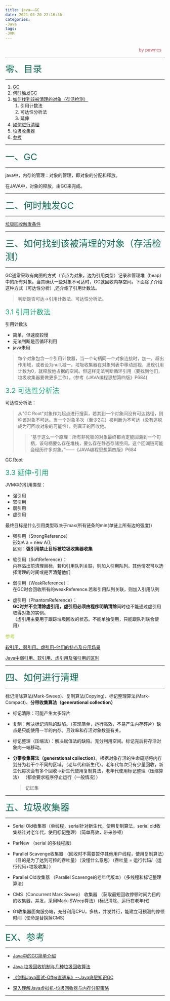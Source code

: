 ```yaml
---
title: java——GC
date: 2021-03-20 22:16:36
categories:
-Java
tags:
-JVM
---
```

<style>
.title1{
    font-size:36px;
    color:#e7767f;
    /* 桃红 */

}
.title2{
    font-size:29px;
    color:#176f58;
    /* 祖母绿 */
}
.title3{
    font-size:22px;
    color:#21a675;
    /* 石绿 */
}
.title4{
    font-size:15px;
    color:#a8cd34;
    /* 柳绿 */
}
.name{

    margin-left: auto;
    text-align: right;
    color: #d05667;
    margin-right: 10px;
    margin-top: 20px;
    /*海棠红*/
}
</style>


<div class="name">by pawncs</div>

-----
<div class="title2" >零、目录</div>

-----
1. <a href="#java——GC1">GC</a>  
2. <a href="#java——GC2">何时触发GC</a>  
3. <a href="#java——GC3">如何找到该被清理的对象（存活检测）</a>
   1. 引用计数法
   2. 可达性分析法
   3. 延伸  
4. <a href="#java——GC4">如何进行清理</a>  
5. <a href="#java——GC5">垃圾收集器</a>  
6. <a href="#java——GCEX">参考</a>  

-----
<div class="title2" id="java——GC1">一、GC</div>

-----
java中，内存的管理：对象的管理，即对象的分配和释放。

在JAVA中，对象的释放，由GC来完成。

-----
<div class="title2" id="java——GC2">二、何时触发GC</div>

-----

[垃圾回收触发条件](https://hadyang.github.io/interview/docs/java/jvm/gc/#%E5%9E%83%E5%9C%BE%E5%9B%9E%E6%94%B6%E8%A7%A6%E5%8F%91%E6%9D%A1%E4%BB%B6)

-----
<div class="title2" id="java——GC3">三、如何找到该被清理的对象（存活检测）</div>

-----
GC通常采取有向图的方式（节点为对象，边为引用类型）记录和管理堆（heap）中的所有对象。当其确认一些对象不可达时，GC就回收内存空间。下面除了介绍这种方式（可达性分析）,还介绍了引用计数法。

>判断是否可达->引用计数法、可达性分析法。
<div class="title3">3.1 引用计数法</div>

引用计数法
+ 简单，但速度较慢 
+ 无法判断是否循环利用
+ java未用  
  
>每个对象包含一个引用计数器，当一个句柄同一个对象连接时，加一，超出作用域，或者设为null,减一。垃圾收集器在对象列表中移动巡视，发现引用计数为0，就释放他占据的空间。但这样无法判断循环引用（要找到他们，垃圾收集器要做更多工作）。(参考《JAVA编程思想第四版》P684)


<div class="title3">3.2 可达性分析法</div>

可达性分析法：
>从"GC Root"对象作为起点进行搜索，若其到一个对象间没有可达路径，则称该对象不可达。当一个对象多次（至少2次）被判断为不可达（没有逃脱成为可回收对象的可能性），则真正的回收他。
>>“基于这么一个原理：所有非死锁的对象最终都肯定能回溯到一个句柄，该句柄要么存在堆栈，要么存在静态存储空间。这个回溯链可能会经历许多对象。”——《JAVA编程思想第四版》P684

[GC Root](https://hadyang.github.io/interview/docs/java/jvm/gc/#%E6%A0%B9%E6%90%9C%E7%B4%A2%E7%AE%97%E6%B3%95)

<div class="title3">3.3 延伸-引用</div>

JVM中的引用类型：
+ 强引用
+ 软引用
+ 弱引用
+ 虚引用

最终目标是什么引用类型取决于max(所有链条的min(单链上所有边的强度))
+ 强引用（StrongReference）  
  形如A a = new A();  
  区别：<strong>强引用禁止目标被垃圾收集器收集</strong>

+ 软引用（SoftReference）：  
		内存溢出前清理目标，若和引用队列关联，则加入引用队列。其他情况可以选择清理的时间或是否清楚他们
+ 弱引用（WeakReference）：  
		在GC时会回收所有的weakReference.若和引用队列关联，则加入引用队列	
+ 虚引用（PhantomReference）：  
		<strong>GC时并不会清除虚引用，虚引用必须由程序明确清除</strong>同时也不能通过虚引用取得对象的实例。  
        （虚引用主要用于跟踪垃圾回收的状态。不能单独使用，只能跟队列联合使用）

<div class="title4">参考</div>

[软引用、弱引用、虚引用-他们的特点及应用场景](https://www.jianshu.com/p/825cca41d962)  


[Java中弱引用、软引用、虚引用及强引用的区别](https://www.jianshu.com/p/ade51a91dfd6)

-----
<div class="title2" id="java——GC4">四、如何进行清理</div>

-----

标记清除算法(Mark-Sweep)、复制算法(Copying)、标记整理算法(Mark-Compact)、<strong>分带收集算法（generational collection）</strong>

+ 标记清除：可能产生太多碎片

+ 复制：解决标记清除的缺陷。（实现简单，运行高效，不易产生内存碎片）缺点是只能使用一半的内存。且效率和存活对象数量有关。
+ 标记整理（压缩法）：解决赋值法的缺陷。充分利用空间。标记完后将存活对象向一端移动。

+ <strong>分带收集算法（generational collection）</strong>。根据对象存活的生命周期将内存划分为若干个不同的区域。（老年代和新生代）。老年代每次只有少量回收，新生代每次会有多个回收->新生代使用复制算法，老年代使用标记整理（压缩算法）
（都会要求程序停止运行（一般情况））
    >记忆集


-----
<div class="title2" id="java——GC5">五、垃圾收集器</div>

-----
+ Serial Old收集器（单线程，serial针对新生代，使用复制算法，serial old收集器针对老年代，使用标记整理）（简单高效，带来停顿）

+ ParNew （serial 的多线程版）

+ Parallel Scavenge收集器 （回收时不需要暂停其他用户线程，使用复制算法）（目的是为了达到可控的吞吐量）（没懂什么意思）（吞吐量 = 运行代码/（运行代码+垃圾收集））

+ Parallel Old收集器 （Parallel Scavenge的老年代版本）（多线程和标记整理算法）

+ CMS（Concurrent Mark Sweep） 收集器 （获取最短回收停顿时间为目的的收集器，并发，采用Mark-SWeep算法）(标记清除、运行在老年代)

+ G1收集器面向服务端，充分利用CPU，多核，并发并行，能建立可预测的停顿时间（使命是替换掉CMS）



-----
<div class="title2" id="java——GCEX">EX、参考</div>

-----

+ [Java中的GC简单介绍](https://blog.csdn.net/weixin_44027397/article/details/114383323?spm=1001.2014.3001.5501)

+ [Java 垃圾回收机制与几种垃圾回收算法](https://blog.csdn.net/yrwan95/article/details/82829186?ops_request_misc=%257B%2522request%255Fid%2522%253A%2522161490811816780271538995%2522%252C%2522scm%2522%253A%252220140713.130102334.pc%255Fall.%2522%257D&request_id=161490811816780271538995&biz_id=0&utm_medium=distribute.pc_search_result.none-task-blog-2~all~first_rank_v2~rank_v29-2-82829186.pc_search_result_hbase_insert&utm_term=java%E4%B8%89%E7%A7%8D%E5%9E%83%E5%9C%BE%E5%9B%9E%E6%94%B6%E7%AE%97%E6%B3%95)

+ [《剑指Java面试-Offer直通车》--Java底层知识GC](https://blog.csdn.net/lucky_jiexia/article/details/105823438)

+ [深入理解Java虚拟机-垃圾回收器与内存分配策略](https://blog.csdn.net/ThinkWon/article/details/103831676)


-----
